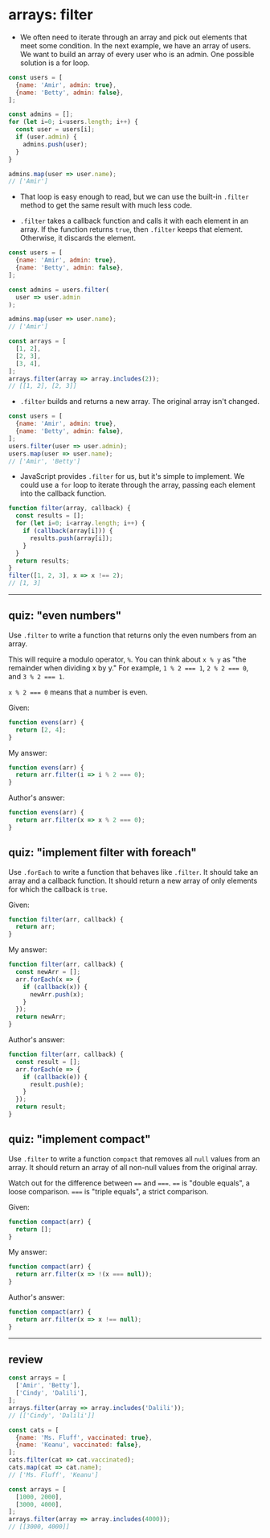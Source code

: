# arrays: filter

- We often need to iterate through an array and pick out elements that meet some condition. In the next example, we have an array of users. We want to build an array of every user who is an admin. One possible solution is a for loop.

```js
const users = [
  {name: 'Amir', admin: true},
  {name: 'Betty', admin: false},
];

const admins = [];
for (let i=0; i<users.length; i++) {
  const user = users[i];
  if (user.admin) {
    admins.push(user);
  }
}

admins.map(user => user.name);
// ['Amir']
```

- That loop is easy enough to read, but we can use the built-in `.filter` method to get the same result with much less code.

- `.filter` takes a callback function and calls it with each element in an array. If the function returns `true`, then `.filter` keeps that element. Otherwise, it discards the element.

```js
const users = [
  {name: 'Amir', admin: true},
  {name: 'Betty', admin: false},
];

const admins = users.filter(
  user => user.admin
);

admins.map(user => user.name);
// ['Amir']
```

```js
const arrays = [
  [1, 2],
  [2, 3],
  [3, 4],
];
arrays.filter(array => array.includes(2));
// [[1, 2], [2, 3]]
```

- `.filter` builds and returns a new array. The original array isn't changed.

```js
const users = [
  {name: 'Amir', admin: true},
  {name: 'Betty', admin: false},
];
users.filter(user => user.admin);
users.map(user => user.name);
// ['Amir', 'Betty']
```

- JavaScript provides `.filter` for us, but it's simple to implement. We could use a `for` loop to iterate through the array, passing each element into the callback function.

```js
function filter(array, callback) {
  const results = [];
  for (let i=0; i<array.length; i++) {
    if (callback(array[i])) {
      results.push(array[i]);
    }
  }
  return results;
}
filter([1, 2, 3], x => x !== 2);
// [1, 3]
```

---

## quiz: "even numbers"

Use `.filter` to write a function that returns only the even numbers from an array.

This will require a modulo operator, `%`. You can think about `x % y` as "the remainder when dividing x by y." For example, `1 % 2 === 1`, `2 % 2 === 0`, and `3 % 2 === 1`.

`x % 2 === 0` means that a number is even.

Given:

```js
function evens(arr) {
  return [2, 4];
}
```

My answer:

```js
function evens(arr) {
  return arr.filter(i => i % 2 === 0);
}
```

Author's answer:

```js
function evens(arr) {
  return arr.filter(x => x % 2 === 0);
}
```

## quiz: "implement filter with foreach"

Use `.forEach` to write a function that behaves like `.filter`. It should take an array and a callback function. It should return a new array of only elements for which the callback is `true`.

Given:

```js
function filter(arr, callback) {
  return arr;
}
```

My answer:

```js
function filter(arr, callback) {
  const newArr = [];
  arr.forEach(x => {
    if (callback(x)) {
      newArr.push(x);
    }
  });
  return newArr;
}
```

Author's answer:

```js
function filter(arr, callback) {
  const result = [];
  arr.forEach(e => {
    if (callback(e)) {
      result.push(e);
    }
  });
  return result;
}
```

## quiz: "implement compact"

Use `.filter` to write a function `compact` that removes all `null` values from an array. It should return an array of all non-null values from the original array.

Watch out for the difference between `==` and `===`. `==` is "double equals", a loose comparison. `===` is "triple equals", a strict comparison.

Given:

```js
function compact(arr) {
  return [];
}
```

My answer:

```js
function compact(arr) {
  return arr.filter(x => !(x === null));
}
```

Author's answer:

```js
function compact(arr) {
  return arr.filter(x => x !== null);
}
```

---

## review

```js
const arrays = [
  ['Amir', 'Betty'],
  ['Cindy', 'Dalili'],
];
arrays.filter(array => array.includes('Dalili'));
// [['Cindy', 'Dalili']]
```

```js
const cats = [
  {name: 'Ms. Fluff', vaccinated: true},
  {name: 'Keanu', vaccinated: false},
];
cats.filter(cat => cat.vaccinated);
cats.map(cat => cat.name);
// ['Ms. Fluff', 'Keanu']
```

```js
const arrays = [
  [1000, 2000],
  [3000, 4000],
];
arrays.filter(array => array.includes(4000));
// [[3000, 4000]]
```
